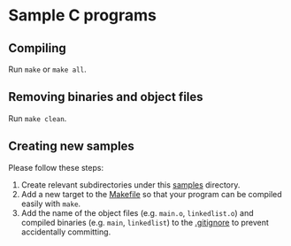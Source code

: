 # Sample C programs

## Compiling

Run `make` or `make all`.

## Removing binaries and object files

Run `make clean`.

## Creating new samples

Please follow these steps:

1. Create relevant subdirectories under this [samples](.) directory.
1. Add a new target to the [Makefile](./Makefile) so that your program can be compiled easily with `make`.
1. Add the name of the object files (e.g. `main.o`, `linkedlist.o`) and compiled binaries (e.g. `main`, `linkedlist`) to the [.gitignore](./.gitignore) to prevent accidentally committing.
